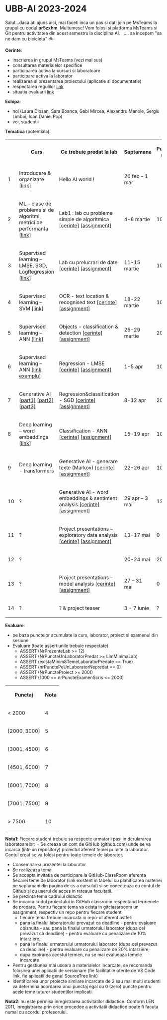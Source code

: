 # UBB-AI 2023-2024

Salut...daca ati ajuns aici, mai faceti inca un pas si dati join pe MsTeams la grupul cu codul **pr5zxhm**. Multumesc! Vom folosi si platforma MsTeams si Git pentru activitatea din acest semestru la disciplina AI.  
.... sa incepem "sa ne dam cu bicicleta" 🚲

**Cerinte**:
- inscrierea in grupul MsTeams (vezi mai sus)
- consultarea materialelor specifice 
- participarea activa la cursuri si laboratoare
- participare activa la laborator 
- realizarea si prezentarea proiectului (aplicatie si documentatie)
- respectarea regulilor [link](https://github.com/lauradiosan/AI-UBB/blob/main/2023-2024/rules.pdf)
- situatia evaluarii [link](https://ubbcluj-my.sharepoint.com/:x:/g/personal/laura_diosan_ubbcluj_ro/ERK4zCwNxsBBu_BFutXE96UBmNp-tsUC2evBHN7CgrYpxQ?e=aFWHmD)


**Echipa**:
- noi (Laura Diosan, Sara Boanca, Gabi Mircea, Alexandru Manole, Sergiu Limboi, Ioan Daniel Pop)
- voi, studentii

**Tematica** (potentiala):

<table><tbody><tr><th></th><th><p>Curs</p></th><th><p>Ce trebuie predat la lab</p></th><th><p>Saptamana</p></th><th><p>Punctaj min</p></th><th><p>Punctaj max</p></th></tr>

<tr><td><p>1</p></td><td><p>Introducere &amp; organizare
<a href="https://github.com/lauradiosan/AI-UBB/blob/main/2023-2024/lectures/00_admin.pdf" target="_blank">[link]</a>
</p></td><td><p>Hello AI world&nbsp;! </p></td><td><p>26 feb – 1 mar</p></td><td></td><td></td></tr>

<tr><td><p>2</p></td><td><p>ML – clase de probleme si de algoritmi, metrici de performanta
<a href="https://github.com/lauradiosan/AI-UBB/blob/main/2023-2024/lectures/01_ML_intro.pdf" target="_blank">[link]</a>
</p></td><td><p>Lab1&nbsp;: lab cu probleme simple de algoritmica 
<a href="https://github.com/lauradiosan/AI-UBB/blob/main/2023-2024/labs/lab01/AI-lab01.md" target="_blank">[cerinte]</a>
<a href="https://classroom.github.com/a/PilDnSeP" target="_blank">[assignment]</a>
</p>

</td><td><p>4-8 martie</p></td><td><p>100</p></td><td><p>300</p></td></tr>

<tr><td><p>3</p></td><td><p>Supervised learning – LMSE, SGD, LogRegression
<a href="https://github.com/lauradiosan/AI-UBB/blob/main/2023-2024/lectures/02_ML_LS_GD.pdf" target="_blank">[link]</a>
</p></td><td><p>Lab cu prelucrari de date 
<a href="https://github.com/lauradiosan/AI-UBB/blob/main/2023-2024/labs/lab02/AI-lab02.md" target="_blank">[cerinte]</a>
<a href="https://classroom.github.com/a/efwkMdsB" target="_blank">[assignment]</a>
</p></td><td><p>11-15 martie</p></td><td><p>100</p></td><td><p>200</p></td></tr>

<tr><td><p>4</p></td><td><p>Supervised learning – SVM
<a href="https://github.com/lauradiosan/AI-UBB/blob/main/2023-2024/lectures/03_ML_SVM.pdf" target="_blank">[link]</a>
</p></td><td><p> OCR - text location &amp; recognised text 
<a href="https://github.com/lauradiosan/AI-UBB/blob/main/2023-2024/labs/lab03/AI-lab03.md" target="_blank">[cerinte]</a>
<a href="https://classroom.github.com/a/qFWE7m8y" target="_blank">[assignment]</a>
</p></td><td><p>18-22 martie</p></td><td><p>100</p></td><td><p>500</p></td></tr>

<tr><td><p>5</p></td><td><p>Supervised learning – ANN
<a href="https://github.com/lauradiosan/AI-UBB/blob/main/2023-2024/lectures/04_ML_ANN.pdf" target="_blank">[link]</a>
</p></td><td><p>Objects - classification &amp; detection 
<a href="https://github.com/lauradiosan/AI-UBB/blob/main/2023-2024/labs/lab04/AI-lab04.md" target="_blank">[cerinte]</a>
<a href="https://classroom.github.com/a/9ppFi3ge" target="_blank">[assignment]</a>
</p></td><td><p>25-29 martie</p></td><td><p>200</p></td><td><p>400</p></td></tr>

<tr><td><p>6</p></td><td><p>Supervised learning – ANN
<a href="https://github.com/lauradiosan/AI-UBB/blob/main/2023-2024/lectures/annAndCnns.ipynb" target="_blank">[link exemplu]</a>
</p>
</td><td><p>Regression - LMSE
<a href="https://github.com/lauradiosan/AI-UBB/blob/main/2023-2024/labs/lab05/AI-lab05.md" target="_blank">[cerinte]</a>
<a href="https://classroom.github.com/a/ip9t_kt8" target="_blank">[assignment]</a>
</p></td><td><p>1-5 apr</p></td><td><p>100</p></td><td><p>400</p></td></tr>

<tr><td><p>7</p></td><td><p>Generative AI 
<a href="https://github.com/lauradiosan/AI-UBB/blob/main/2023-2024/lectures/05_GenerativeAI_part1.pdf" target="_blank">[part1]</a>
<a href="https://github.com/lauradiosan/AI-UBB/blob/main/2023-2024/lectures/05_GenerativeAI_part2.pdf" target="_blank">[part2]</a>
<a href="https://github.com/lauradiosan/AI-UBB/blob/main/2023-2024/lectures/05_GenerativeAI_part3_PrezentareLanturiMarkov 1.pdf" target="_blank">[part3]</a>
</p></td><td><p>Regression&classification - SGD
<a href="https://github.com/lauradiosan/AI-UBB/blob/main/2023-2024/labs/lab06/AI-lab06.md" target="_blank">[cerinte]</a>
<a href="https://classroom.github.com/a/yCr7DjaN" target="_blank">[assignment]</a>
</p></td><td><p>8-12 apr</p></td><td><p>200</p></td><td><p>600</p></td></tr>

<tr><td><p>8</p></td><td><p>Deep learning – word embeddings 
<a href="https://github.com/lauradiosan/AI-UBB/blob/main/2023-2024/lectures/06_Word2Vec.pdf" target="_blank">[link]
</p></td><td><p>Classification - ANN
<a href="https://github.com/lauradiosan/AI-UBB/blob/main/2023-2024/labs/lab07/AI-lab07.md" target="_blank">[cerinte]</a>
<a href="https://classroom.github.com/a/_hAWeW7T" target="_blank">[assignment]</a>
</p></td><td><p>15-19 apr</p></td><td><p>100</p></td><td><p>700</p></td></tr>

<tr><td><p>9</p></td><td><p>Deep learning - transformers</p></td><td><p>Generative AI - generare texte (Markov)
<a href="https://github.com/lauradiosan/AI-UBB/blob/main/2023-2024/labs/lab08/AI-lab08.md" target="_blank">[cerinte]</a>
<a href="https://classroom.github.com/a/obwaVMkJ" target="_blank">[assignment]</a>
 </p></td><td><p>22-26 apr</p></td><td><p>100</p></td><td><p>700</p></td></tr>

<tr><td><p>10</p></td><td><p> ? </p></td><td><p>Generative AI - word embeddings & sentiment analysis 
<a href="https://github.com/lauradiosan/AI-UBB/blob/main/2023-2024/labs/lab09/AI-lab09.md" target="_blank">[cerinte]</a>
<a href="https://classroom.github.com/a/XmLHMsHE" target="_blank">[assignment]</a>
</p></td><td><p>29 apr – 3 mai</p></td><td><p>120</p></td><td><p>450</p></td></tr>

<tr><td><p>11</p></td><td><p>?</p></td><td><p>Project presentations – exploratory data analysis
<a href="https://github.com/lauradiosan/AI-UBB/blob/main/2023-2024/labs/projects.md" target="_blank">[cerinte]</a>
<a href="https://classroom.github.com/a/y9E76g34" target="_blank">[assignment]</a>
</p></td><td><p>13-17 mai</p></td><td><p>0</p></td><td><p>200</p></td></tr>

<tr><td><p>12</p></td><td><p> ? </p></td><td><p> </p></td><td><p>20-24 mai</p></td><td><p>200</p></td><td><p>600</p></td></tr>

<tr><td><p>13</p></td><td><p> ? </p></td><td><p>Project presentations – model analysis
<a href="https://github.com/lauradiosan/AI-UBB/blob/main/2023-2024/labs/projects.md" target="_blank">[cerinte]</a>
<a href="https://classroom.github.com/a/y9E76g34" target="_blank">[assignment]</a>
</p></td><td><p>27 – 31 mai</p></td><td><p>0</p></td><td><p>600</p></td></tr>

<tr><td><p>14</p></td><td><p> ? </p></td><td>
<p> ?  & project teaser</p>
</td><td><p>3 - 7 iunie</p></td><td><p> ? </p></td><td><p> + 200</p></td></tr>

</tbody></table>



**Evaluare**:
- pe baza punctelor acumulate la curs, laborator, proiect si examenul din sesiune
- Evaluare (toate assertiunile trebuie respectate)
    - ASSERT (NrPrezenteLab >= 12)
    - ASSERT (NrPuncteUnLaboratorPredat >= LimMinimaLab)
    - ASSERT (existaMinim8TemeLaboratorPredate == True)
    - ASSERT (nrPunctePeUnLaboratorNepredat == 0)
    - ASSERT (NrPuncteProiect >= 200))
    - ASSERT (1000 <= nrPuncteExamenScris <= 2000)


<table><tbody>

<tr><th><p>Punctaj</p></th><th><p>Nota</p></th></tr>

<tr><td><p>< 2000       </p></td><td><p>4</p></td></tr>
<tr><td><p>[2000, 3000] </p></td><td><p>5</p></td></tr>
<tr><td><p>[3001, 4500] </p></td><td><p>6</p></td></tr>
<tr><td><p>[4501, 6000] </p></td><td><p>7</p></td></tr>
<tr><td><p>[6001, 7000] </p></td><td><p>8</p></td></tr>
<tr><td><p>[7001, 7500] </p></td><td><p>9</p></td></tr>
<tr><td><p>> 7500       </p></td><td><p>10</p></td></tr>

</tbody></table>

**Nota1**:
Fiecare student trebuie sa respecte urmatorii pasi in derulararea laboratoarelor:
= Se creaza un cont de GitHub (github.com) unde se va incarca (intr-un repository) proiectul aferent temei primite la laborator. Contul creat se va folosi pentru toate temele de laborator. 
- Consemnarea prezentei la laborator 
- Se realizeaza tema.
- Se accepta invitatia de participare la GitHub-ClassRoom aferenta fiecarei teme de laborator (link existent in tabelul cu planificarea materiei pe saptamani din pagina de cs a cursului) si se conecteaza cu contul de Github si cu userul de acces in reteaua facultatii.
- Se prezinta tema cadrului didactic 
- Se incarca codul proiectului in GitHub classroom respectand termenele de predare. Pentru fiecare tema va exista in gitclassrooom un assignment, respectiv un repo pentru fiecare student
    - fiecare tema trebuie incarcata in repo-ul aferent astfel:
    - pana la finalul laboratorului prevazut ca deadline - pentru evaluare obisnuita - sau pana la finalul urmatorului laborator (dupa cel prevazut ca deadline) - pentru evaluare cu penalizare de 10% intarziere;
    - pana la finalul urmatorului urmatorului laborator (dupa cel prevazut ca deadline) - pentru evaluare cu penalizare de 20% intarziere;
    - dupa expirarea acestui termen, nu se mai evalueaza temele incarcate
- Pentru gestiunea mai usoara a materialelor incarcate, se recomanda folosirea unei aplicatii de versionare (fie facilitatile oferite de VS Code link, fie aplicatii de genul SourceTree link)
- Identificarea unor proiecte similare incarcate de 2 sau mai multi studenti va determina acordarea unui punctaj egal cu 0 (zero) puncte pentru acele teme tuturor studentilor implicati.


**Nota2**:
nu este permisa inregistrarea activitatilor didactice. Conform LEN 2011, inregistrarea prin orice procedee a activitatii didactice poate fi facuta numai cu acordul profesorului.

